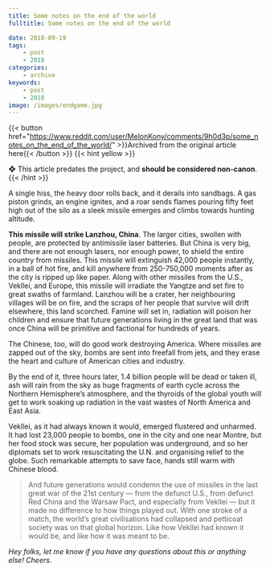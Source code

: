 ```yaml
---
title: Some notes on the end of the world
fulltitle: Some notes on the end of the world

date: 2018-09-19
tags:
    - post
    - 2018
categories:
    - archive
keywords:
    - post
    - 2018
image: /images/endgame.jpg
---
```

{{< button href="https://www.reddit.com/user/MelonKony/comments/9h0d3p/some_notes_on_the_end_of_the_world/" >}}Archived from the original article here{{< /button >}}
{{< hint yellow >}}

❖ This article predates the project, and **should be considered non-canon**.
{{< /hint >}}

A single hiss, the heavy door rolls back, and it derails into sandbags. A gas piston grinds, an engine ignites, and a roar sends flames pouring fifty feet high out of the silo as a sleek missile emerges and climbs towards hunting altitude.

**This missile will strike Lanzhou, China**. The larger cities, swollen with people, are protected by antimissile laser batteries. But China is very big, and there are not enough lasers, nor enough power, to shield the entire country from missiles. This missile will extinguish 42,000 people instantly, in a ball of hot fire, and kill anywhere from 250-750,000 moments after as the city is ripped up like paper. Along with other missiles from the U.S., Vekllei, and Europe, this missile will irradiate the Yangtze and set fire to great swaths of farmland. Lanzhou will be a crater, her neighbouring villages will be on fire, and the scraps of her people that survive will drift elsewhere, this land scorched. Famine will set in, radiation will poison her children and ensure that future generations living in the great land that was once China will be primitive and factional for hundreds of years.

The Chinese, too, will do good work destroying America. Where missiles are zapped out of the sky, bombs are sent into freefall from jets, and they erase the heart and culture of American cities and industry.

By the end of it, three hours later, 1.4 billion people will be dead or taken ill, ash will rain from the sky as huge fragments of earth cycle across the Northern Hemisphere’s atmosphere, and the thyroids of the global youth will get to work soaking up radiation in the vast wastes of North America and East Asia.

Vekllei, as it had always known it would, emerged flustered and unharmed. It had lost 23,000 people to bombs, one in the city and one near Montre, but her food stock was secure, her population was underground, and so her diplomats set to work resuscitating the U.N. and organising relief to the globe. Such remarkable attempts to save face, hands still warm with Chinese blood.

>And future generations would condemn the use of missiles in the last great war of the 21st century — from the defunct U.S., from defunct Red China and the Warsaw Pact, and especially from Vekllei — but it made no difference to how things played out. With one stroke of a match, the world’s great civilisations had collapsed and petticoat society was on that global horizon. Like how Vekllei had known it would be, and like how it was meant to be.

*Hey folks, let me know if you have any questions about this or anything else! Cheers.*
